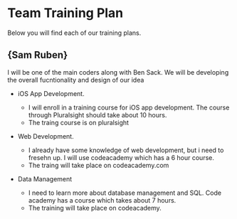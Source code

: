 
# Team Training Plan
Below you will find each of our training plans.

## {Sam Ruben}

I will be one of the main coders along with Ben Sack.  We will be developing the overall fucntionality and design of our idea
- iOS App Development.
  - I will enroll in a training course for iOS app development.  The course through Pluralsight should take about 10 hours.
  - The traing course is on pluralsight

- Web Development.
  - I already have some knowledge of web development, but i need to fresehn up.  I will use codeacademy which has a 6 hour course.
  - The traing will take place on codeacademy.com

- Data Management
  - I need to learn more about database management and SQL.  Code academy has a course which takes about 7 hours.
  - The training will take place on codeacademy.
